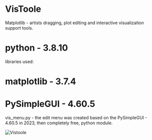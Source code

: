 # VisToole
Matplotlib - artists dragging, plot editing and interactive visualization support tools.

#   python      - 3.8.10                            #
libraries used:
#   matplotlib  - 3.7.4                             #
#   PySimpleGUI - 4.60.5                            #

vis_menu.py - the edit menu was created based on the PySimpleGUI - 4.60.5 in 2023, 
then completely free, python module.

![Vistoole](https://github.com/user-attachments/assets/c6fdf89f-886f-4b1b-885d-fdbb6a548928)

